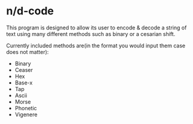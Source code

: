 # n/d-code

This program is designed to allow its user to encode & decode a string of text using many different methods such as binary or a cesarian shift.

Currently included methods are(in the format you would input them case does not matter):

* Binary
* Ceaser
* Hex
* Base-x
* Tap
* Ascii
* Morse
* Phonetic
* Vigenere
